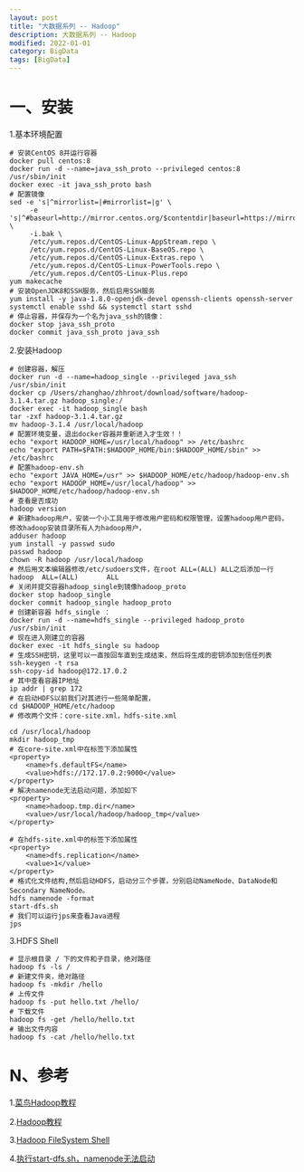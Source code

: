 ```yaml
---
layout: post
title: "大数据系列 -- Hadoop"
description: 大数据系列 -- Hadoop
modified: 2022-01-01
category: BigData
tags: [BigData]
---
```


# 一、安装

1.基本环境配置

    # 安装CentOS 8并运行容器
    docker pull centos:8
    docker run -d --name=java_ssh_proto --privileged centos:8 /usr/sbin/init
    docker exec -it java_ssh_proto bash
    # 配置镜像
    sed -e 's|^mirrorlist=|#mirrorlist=|g' \
         -e 's|^#baseurl=http://mirror.centos.org/$contentdir|baseurl=https://mirrors.ustc.edu.cn/centos|g' \
         -i.bak \
         /etc/yum.repos.d/CentOS-Linux-AppStream.repo \
         /etc/yum.repos.d/CentOS-Linux-BaseOS.repo \
         /etc/yum.repos.d/CentOS-Linux-Extras.repo \
         /etc/yum.repos.d/CentOS-Linux-PowerTools.repo \
         /etc/yum.repos.d/CentOS-Linux-Plus.repo
    yum makecache
    # 安装OpenJDK8和SSH服务，然后启用SSH服务
    yum install -y java-1.8.0-openjdk-devel openssh-clients openssh-server
    systemctl enable sshd && systemctl start sshd
    # 停止容器，并保存为一个名为java_ssh的镜像：
    docker stop java_ssh_proto
    docker commit java_ssh_proto java_ssh

2.安装Hadoop

    # 创建容器，解压
    docker run -d --name=hadoop_single --privileged java_ssh /usr/sbin/init
    docker cp /Users/zhanghao/zhhroot/download/software/hadoop-3.1.4.tar.gz hadoop_single:/
    docker exec -it hadoop_single bash
    tar -zxf hadoop-3.1.4.tar.gz
    mv hadoop-3.1.4 /usr/local/hadoop
    # 配置环境变量，退出docker容器并重新进入才生效！！
    echo "export HADOOP_HOME=/usr/local/hadoop" >> /etc/bashrc
    echo "export PATH=$PATH:$HADOOP_HOME/bin:$HADOOP_HOME/sbin" >> /etc/bashrc
    # 配置hadoop-env.sh
    echo "export JAVA_HOME=/usr" >> $HADOOP_HOME/etc/hadoop/hadoop-env.sh
    echo "export HADOOP_HOME=/usr/local/hadoop" >> $HADOOP_HOME/etc/hadoop/hadoop-env.sh
    # 查看是否成功
    hadoop version
    # 新建hadoop用户，安装一个小工具用于修改用户密码和权限管理，设置hadoop用户密码，修改hadoop安装目录所有人为hadoop用户，
    adduser hadoop
    yum install -y passwd sudo
    passwd hadoop
    chown -R hadoop /usr/local/hadoop
    # 然后用文本编辑器修改/etc/sudoers文件，在root ALL=(ALL) ALL之后添加一行
    hadoop  ALL=(ALL)       ALL
    # 关闭并提交容器hadoop_single到镜像hadoop_proto
    docker stop hadoop_single
    docker commit hadoop_single hadoop_proto
    # 创建新容器 hdfs_single ：
    docker run -d --name=hdfs_single --privileged hadoop_proto /usr/sbin/init
    # 现在进入刚建立的容器
    docker exec -it hdfs_single su hadoop
    # 生成SSH密钥，这里可以一直按回车直到生成结束，然后将生成的密钥添加到信任列表
    ssh-keygen -t rsa
    ssh-copy-id hadoop@172.17.0.2
    # 其中查看容器IP地址
    ip addr | grep 172
    # 在启动HDFS以前我们对其进行一些简单配置，
    cd $HADOOP_HOME/etc/hadoop
    # 修改两个文件：core-site.xml，hdfs-site.xml

    cd /usr/local/hadoop
    mkdir hadoop_tmp
    # 在core-site.xml中在标签下添加属性
    <property>
        <name>fs.defaultFS</name>
        <value>hdfs://172.17.0.2:9000</value>
    </property>
    # 解决namenode无法启动问题，添加如下
    <property>
        <name>hadoop.tmp.dir</name>
        <value>/usr/local/hadoop/hadoop_tmp</value>
    </property>

    # 在hdfs-site.xml中的标签下添加属性
    <property>
        <name>dfs.replication</name>
        <value>1</value>
    </property>
    # 格式化文件结构,然后启动HDFS，启动分三个步骤，分别启动NameNode、DataNode和Secondary NameNode。
    hdfs namenode -format
    start-dfs.sh
    # 我们可以运行jps来查看Java进程
    jps

3.HDFS Shell

    # 显示根目录 / 下的文件和子目录，绝对路径
    hadoop fs -ls /
    # 新建文件夹，绝对路径
    hadoop fs -mkdir /hello
    # 上传文件
    hadoop fs -put hello.txt /hello/
    # 下载文件
    hadoop fs -get /hello/hello.txt
    # 输出文件内容
    hadoop fs -cat /hello/hello.txt

# N、参考

1.[菜鸟Hadoop教程](https://www.runoob.com/w3cnote/hadoop-tutorial.html)

2.[Hadoop教程](https://www.w3cschool.cn/hadoop/)

3.[Hadoop FileSystem Shell](https://hadoop.apache.org/docs/r3.1.4/hadoop-project-dist/hadoop-common/FileSystemShell.html)

4.[执行start-dfs.sh，namenode无法启动](https://www.cnblogs.com/jichui/p/7777832.html)